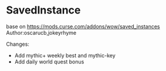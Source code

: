SavedInstance
==================
base on https://mods.curse.com/addons/wow/saved_instances Author:oscarucb,jokeyrhyme

Changes:
- Add mythic+ weekly best and mythic-key
- Add daily world quest bonus